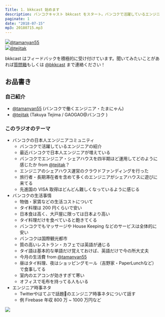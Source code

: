 ```yaml
---
Title: 1. bkkcast 始めます
description: バンコクキャスト bkkcast をスタート。バンコクで活躍しているエンジニアにインタビュー。バンコクの生活事情などについて語る。エンジニア事務所 GAOGAO とは？
paginate: 1
date: "2018-07-15"
mp3: 20180715.mp3
---
```


<div class="presenter-container">
  <div class="presenter-item">
    <a href="https://twitter.com/tamanyan55" target="_blank"><img class="icon" src="https://pbs.twimg.com/profile_images/712212594396778497/BqOVpfAj_400x400.jpg"><span>@tamanyan55</span></a>
  </div>
  <div class="presenter-item">
    <a href="https://twitter.com/tejitak" target="_blank"><img class="icon" src="https://pbs.twimg.com/profile_images/962982531938246656/wGmx7qIC_400x400.jpg"><span>@tejitak</span></a>
  </div>
</div>

bkkcast はフィードバックを積極的に受け付けています。聞いてみたいことがあれば<a class="notice" href="https://peing.net/ja/bkkcast" target="_blank">質問箱</a>もしくは <a class="notice" href="https://twitter.com/bkkcast" target="_blank">@bkkcast</a> まで連絡ください！

## お品書き

### 自己紹介

 - <a href="https://twitter.com/tamanyan55" target="_blank">@tamanyan55</a> (バンコクで働くエンジニア・たまにゃん)
 - <a href="https://twitter.com/tejitak" target="_blank">@tejitak</a> (Takuya Tejima / GAOGAO@バンコク )

### このラジオのテーマ

- バンコクの日本人エンジニアコミュニティ
  - バンコクで活躍しているエンジニアの紹介
  - 最近バンコクで日本人エンジニアが増えている
  - バンコクでエンジニア・シェアハウスを四半期ほど運用してどのように感じたか from <a href="https://twitter.com/tejitak" target="_blank">@tejitak</a>？
  - エンジニアのシェアハウス運営のクラウドファンディングを行った
  - 旅行者・長期滞在者を含めて多くのエンジニアがシェアハウスに遊びに来てる
  - 先進国の VISA 取得はどんどん難しくなっているように感じる
- バンコクの生活事情
  - 物価・家賃などの生活コストについて
  - タイ料理は 200 円くらいで安い
  - 日本食は高く、大戸屋に限っては日本より高い
  - タイ料理だけを食べていると飽きてくる
  - バンコクでもマッサージや House Keeping などのサービスは全体的に安い
  - バンコクは国際観光都市
  - 質の高いレストラン・カフェでは英語が通じる
  - タイ語は基本的な単語だけ覚えておけば、英語だけで今の所大丈夫
  - 今月の生活費 from <a href="https://twitter.com/tamanyan55" target="_blank">@tamanyan55</a>
  - 昼はタイ料理、夜はショッピングモール（吉野家・PaperLunchなど）で食事してる
  - 室内のエアコンが効きすぎて寒い
  - オフィスで毛布を持ってる人もいる
- エンジニア時事ネタ
  - Twitterやはてぶで話題のエンジニア時事ネタについて話す
  - 例 Firebase 年収 800 万 ~ 1000 万円など

<img src="/img/recording.jpg" />
